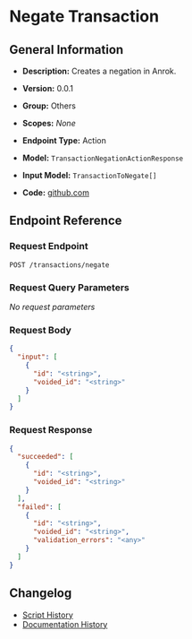 <!-- BEGIN GENERATED CONTENT -->
# Negate Transaction

## General Information

- **Description:** Creates a negation in Anrok.

- **Version:** 0.0.1
- **Group:** Others
- **Scopes:** _None_
- **Endpoint Type:** Action
- **Model:** `TransactionNegationActionResponse`
- **Input Model:** `TransactionToNegate[]`
- **Code:** [github.com](https://github.com/NangoHQ/integration-templates/tree/main/integrations/anrok/actions/negate-transaction.ts)


## Endpoint Reference

### Request Endpoint

`POST /transactions/negate`

### Request Query Parameters

_No request parameters_

### Request Body

```json
{
  "input": [
    {
      "id": "<string>",
      "voided_id": "<string>"
    }
  ]
}
```

### Request Response

```json
{
  "succeeded": [
    {
      "id": "<string>",
      "voided_id": "<string>"
    }
  ],
  "failed": [
    {
      "id": "<string>",
      "voided_id": "<string>",
      "validation_errors": "<any>"
    }
  ]
}
```

## Changelog

- [Script History](https://github.com/NangoHQ/integration-templates/commits/main/integrations/anrok/actions/negate-transaction.ts)
- [Documentation History](https://github.com/NangoHQ/integration-templates/commits/main/integrations/anrok/actions/negate-transaction.md)

<!-- END  GENERATED CONTENT -->

